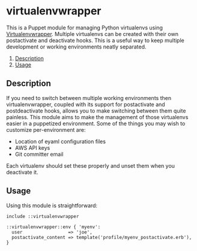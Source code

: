 # virtualenvwrapper

This is a Puppet module for managing Python virtualenvs using
[Virtualenvwrapper](https://virtualenvwrapper.readthedocs.io/en/latest/).
Multiple virtualenvs can be created with their own postactivate and deactivate
hooks. This is a useful way to keep multiple development or working
environments neatly separated.

1. [Description](#description)
3. [Usage](#usage)

## Description

If you need to switch between multiple working environments then
virtualenvwrapper, coupled with its support for postactivate and postdeactivate
hooks, allows you to make switching between them quite painless. This module
aims to make the management of those virtualenvs easier in a puppetized
environment. Some of the things you may wish to customize per-environment are:

* Location of eyaml configuration files
* AWS API keys
* Git committer email

Each virtualenv should set these properly and unset them when you deactivate it.

## Usage

Using this module is straightforward:

    include ::virtualenvwrapper
    
    ::virtualenvwrapper::env { 'myenv':
      user                 => 'joe',
      postactivate_content => template('profile/myenv_postactivate.erb'),
    }
